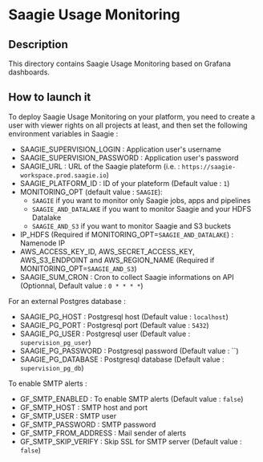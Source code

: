 # Saagie Usage Monitoring

## Description

This directory contains Saagie Usage Monitoring based on Grafana dashboards.

## How to launch it

To deploy Saagie Usage Monitoring on your platform, you need to create a user with viewer rights on all projects at least, and then set the following environment variables in Saagie :

- SAAGIE_SUPERVISION_LOGIN : Application user's username
- SAAGIE_SUPERVISION_PASSWORD : Application user's password
- SAAGIE_URL : URL of the Saagie plateform (i.e. : `https://saagie-workspace.prod.saagie.io`)
- SAAGIE_PLATFORM_ID : ID of your plateform  (Default value : `1`)
- MONITORING_OPT (default value : `SAAGIE`): 
  - `SAAGIE` if you want to monitor only Saagie jobs, apps and pipelines 
  - `SAAGIE_AND_DATALAKE` if you want to monitor Saagie and your HDFS Datalake
  - `SAAGIE_AND_S3` if you want to monitor Saagie and S3 buckets
- IP_HDFS (Required if MONITORING_OPT=`SAAGIE_AND_DATALAKE`) : Namenode IP
- AWS_ACCESS_KEY_ID, AWS_SECRET_ACCESS_KEY, AWS_S3_ENDPOINT and AWS_REGION_NAME (Required if MONITORING_OPT=`SAAGIE_AND_S3`)
- SAAGIE_SUM_CRON : Cron to collect Saagie informations on API (Optionnal, Default value : `0 * * * *`)

For an external Postgres database : 
- SAAGIE_PG_HOST : Postgresql host (Default value : `localhost`)
- SAAGIE_PG_PORT : Postgresql port (Default value : `5432`)
- SAAGIE_PG_USER : Postgresql user (Default value : `supervision_pg_user`)
- SAAGIE_PG_PASSWORD : Postgresql password (Default value : ``)
- SAAGIE_PG_DATABASE : Postgresql database (Default value : `supervision_pg_db`)

To enable SMTP alerts : 
- GF_SMTP_ENABLED : To enable SMTP alerts (Default value : `false`)
- GF_SMTP_HOST : SMTP host and port
- GF_SMTP_USER : SMTP user
- GF_SMTP_PASSWORD : SMTP password
- GF_SMTP_FROM_ADDRESS : Mail sender of alerts
- GF_SMTP_SKIP_VERIFY : Skip SSL for SMTP server (Default value : `false`)